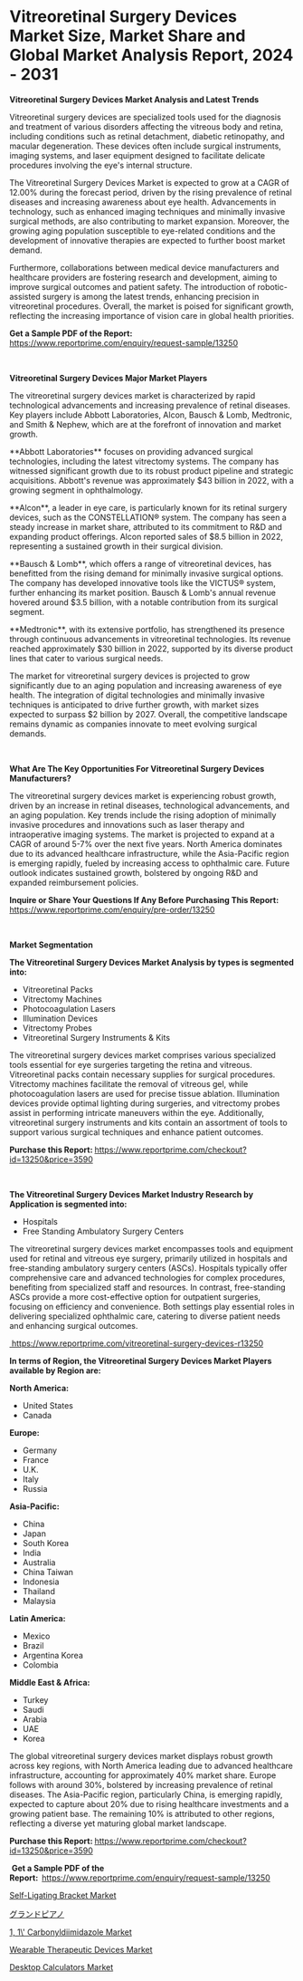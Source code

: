 <p><h1>Vitreoretinal Surgery Devices Market Size, Market Share and Global Market Analysis Report, 2024 - 2031</h1></p><p><strong>Vitreoretinal Surgery Devices Market Analysis and Latest Trends</strong></p>
<p><p>Vitreoretinal surgery devices are specialized tools used for the diagnosis and treatment of various disorders affecting the vitreous body and retina, including conditions such as retinal detachment, diabetic retinopathy, and macular degeneration. These devices often include surgical instruments, imaging systems, and laser equipment designed to facilitate delicate procedures involving the eye's internal structure.</p><p>The Vitreoretinal Surgery Devices Market is expected to grow at a CAGR of 12.00% during the forecast period, driven by the rising prevalence of retinal diseases and increasing awareness about eye health. Advancements in technology, such as enhanced imaging techniques and minimally invasive surgical methods, are also contributing to market expansion. Moreover, the growing aging population susceptible to eye-related conditions and the development of innovative therapies are expected to further boost market demand. </p><p>Furthermore, collaborations between medical device manufacturers and healthcare providers are fostering research and development, aiming to improve surgical outcomes and patient safety. The introduction of robotic-assisted surgery is among the latest trends, enhancing precision in vitreoretinal procedures. Overall, the market is poised for significant growth, reflecting the increasing importance of vision care in global health priorities.</p></p>
<p><strong>Get a Sample PDF of the Report:&nbsp;</strong> <a href="https://www.reportprime.com/enquiry/request-sample/13250">https://www.reportprime.com/enquiry/request-sample/13250</a></p>
<p>&nbsp;</p>
<p><strong>Vitreoretinal Surgery Devices Major Market Players</strong></p>
<p><p>The vitreoretinal surgery devices market is characterized by rapid technological advancements and increasing prevalence of retinal diseases. Key players include Abbott Laboratories, Alcon, Bausch & Lomb, Medtronic, and Smith & Nephew, which are at the forefront of innovation and market growth.</p><p>**Abbott Laboratories** focuses on providing advanced surgical technologies, including the latest vitrectomy systems. The company has witnessed significant growth due to its robust product pipeline and strategic acquisitions. Abbott's revenue was approximately $43 billion in 2022, with a growing segment in ophthalmology.</p><p>**Alcon**, a leader in eye care, is particularly known for its retinal surgery devices, such as the CONSTELLATION® system. The company has seen a steady increase in market share, attributed to its commitment to R&D and expanding product offerings. Alcon reported sales of $8.5 billion in 2022, representing a sustained growth in their surgical division.</p><p>**Bausch & Lomb**, which offers a range of vitreoretinal devices, has benefitted from the rising demand for minimally invasive surgical options. The company has developed innovative tools like the VICTUS® system, further enhancing its market position. Bausch & Lomb's annual revenue hovered around $3.5 billion, with a notable contribution from its surgical segment.</p><p>**Medtronic**, with its extensive portfolio, has strengthened its presence through continuous advancements in vitreoretinal technologies. Its revenue reached approximately $30 billion in 2022, supported by its diverse product lines that cater to various surgical needs.</p><p>The market for vitreoretinal surgery devices is projected to grow significantly due to an aging population and increasing awareness of eye health. The integration of digital technologies and minimally invasive techniques is anticipated to drive further growth, with market sizes expected to surpass $2 billion by 2027. Overall, the competitive landscape remains dynamic as companies innovate to meet evolving surgical demands.</p></p>
<p>&nbsp;</p>
<p><strong>What Are The Key Opportunities For Vitreoretinal Surgery Devices Manufacturers?</strong></p>
<p><p>The vitreoretinal surgery devices market is experiencing robust growth, driven by an increase in retinal diseases, technological advancements, and an aging population. Key trends include the rising adoption of minimally invasive procedures and innovations such as laser therapy and intraoperative imaging systems. The market is projected to expand at a CAGR of around 5-7% over the next five years. North America dominates due to its advanced healthcare infrastructure, while the Asia-Pacific region is emerging rapidly, fueled by increasing access to ophthalmic care. Future outlook indicates sustained growth, bolstered by ongoing R&D and expanded reimbursement policies.</p></p>
<p><strong>Inquire or Share Your Questions If Any Before Purchasing This Report:</strong> <a href="https://www.reportprime.com/enquiry/pre-order/13250">https://www.reportprime.com/enquiry/pre-order/13250</a></p>
<p>&nbsp;</p>
<p><strong>Market Segmentation</strong></p>
<p><strong>The Vitreoretinal Surgery Devices Market Analysis by types is segmented into:</strong></p>
<p><ul><li>Vitreoretinal Packs</li><li>Vitrectomy Machines</li><li>Photocoagulation Lasers</li><li>Illumination Devices</li><li>Vitrectomy Probes</li><li>Vitreoretinal Surgery Instruments & Kits</li></ul></p>
<p><p>The vitreoretinal surgery devices market comprises various specialized tools essential for eye surgeries targeting the retina and vitreous. Vitreoretinal packs contain necessary supplies for surgical procedures. Vitrectomy machines facilitate the removal of vitreous gel, while photocoagulation lasers are used for precise tissue ablation. Illumination devices provide optimal lighting during surgeries, and vitrectomy probes assist in performing intricate maneuvers within the eye. Additionally, vitreoretinal surgery instruments and kits contain an assortment of tools to support various surgical techniques and enhance patient outcomes.</p></p>
<p><strong>Purchase this Report:&nbsp;</strong><a href="https://www.reportprime.com/checkout?id=13250&price=3590">https://www.reportprime.com/checkout?id=13250&price=3590</a></p>
<p>&nbsp;</p>
<p><strong>The Vitreoretinal Surgery Devices Market Industry Research by Application is segmented into:</strong></p>
<p><ul><li>Hospitals</li><li>Free Standing Ambulatory Surgery Centers</li></ul></p>
<p><p>The vitreoretinal surgery devices market encompasses tools and equipment used for retinal and vitreous eye surgery, primarily utilized in hospitals and free-standing ambulatory surgery centers (ASCs). Hospitals typically offer comprehensive care and advanced technologies for complex procedures, benefiting from specialized staff and resources. In contrast, free-standing ASCs provide a more cost-effective option for outpatient surgeries, focusing on efficiency and convenience. Both settings play essential roles in delivering specialized ophthalmic care, catering to diverse patient needs and enhancing surgical outcomes.</p></p>
<p><a href="https://www.reportprime.com/vitreoretinal-surgery-devices-r13250">&nbsp;https://www.reportprime.com/vitreoretinal-surgery-devices-r13250</a></p>
<p><strong>In terms of Region, the Vitreoretinal Surgery Devices Market Players available by Region are:</strong></p>
<p>
    <p> <strong> North America: </strong>
        <ul>
            <li>United States</li>
            <li>Canada</li>
        </ul>
        </p> 
    <p> <strong> Europe: </strong>
        <ul>
            <li>Germany</li>
            <li>France</li>
            <li>U.K.</li>
            <li>Italy</li>
            <li>Russia</li>
        </ul>
        </p> 
    <p> <strong> Asia-Pacific: </strong>
        <ul>
            <li>China</li>
            <li>Japan</li>
            <li>South Korea</li>
            <li>India</li>
            <li>Australia</li>
            <li>China Taiwan</li>
            <li>Indonesia</li>
            <li>Thailand</li>
            <li>Malaysia</li>
        </ul>
        </p> 
    <p> <strong> Latin America: </strong>
        <ul>
            <li>Mexico</li>
            <li>Brazil</li>
            <li>Argentina Korea</li>
            <li>Colombia</li>
        </ul>
        </p> 
    <p> <strong> Middle East & Africa: </strong>
        <ul>
            <li>Turkey</li>
            <li>Saudi</li>
            <li>Arabia</li>
            <li>UAE</li>
            <li>Korea</li>
        </ul>
    </p>
    </p>
<p><p>The global vitreoretinal surgery devices market displays robust growth across key regions, with North America leading due to advanced healthcare infrastructure, accounting for approximately 40% market share. Europe follows with around 30%, bolstered by increasing prevalence of retinal diseases. The Asia-Pacific region, particularly China, is emerging rapidly, expected to capture about 20% due to rising healthcare investments and a growing patient base. The remaining 10% is attributed to other regions, reflecting a diverse yet maturing global market landscape.</p></p>
<p><strong>Purchase this Report: </strong><a href="https://www.reportprime.com/checkout?id=13250&price=3590">https://www.reportprime.com/checkout?id=13250&price=3590</a></p>
<p>&nbsp;<strong>Get a Sample PDF of the Report:&nbsp;&nbsp;</strong><a href="https://www.reportprime.com/enquiry/request-sample/13250">https://www.reportprime.com/enquiry/request-sample/13250</a></p>
<p><strong></strong></p>
<p><p><a href="https://issuu.com/reportprime-2/docs/self-ligating-bracket-market-size-2_8df3f9f02a4afc">Self-Ligating Bracket Market</a></p><p><a href="https://medium.com/@gregoriookeefe2023/grand-piano-market-%E3%81%AE%E3%82%B0%E3%83%AD%E3%83%BC%E3%83%90%E3%83%AB%E5%B8%82%E5%A0%B4%E6%A6%82%E8%A6%81%E3%81%AF-%E4%B8%96%E7%95%8C%E3%81%8A%E3%82%88%E3%81%B3%E4%B8%BB%E8%A6%81%E5%B8%82%E5%A0%B4%E3%81%AB%E3%81%8A%E3%81%91%E3%82%8B%E6%A5%AD%E7%95%8C%E3%81%AB%E5%BD%B1%E9%9F%BF%E3%82%92%E4%B8%8E%E3%81%88%E3%82%8B%E4%B8%BB%E8%A6%81%E3%81%AA%E3%83%88%E3%83%AC%E3%83%B3%E3%83%89%E3%81%AB%E3%81%A4%E3%81%84%E3%81%A6-%E7%8B%AC%E8%87%AA%E3%81%AE%E8%A6%96%E7%82%B9%E3%82%92%E6%8F%90%E4%BE%9B%E3%81%97%E3%81%BE%E3%81%99-e9a29e9da27b">グランドピアノ</a></p><p><a href="https://issuu.com/reportprime-2/docs/1-1-carbonyldiimidazole-market-size_978d47e1cc1145">1, 1\' Carbonyldiimidazole Market</a></p><p><a href="https://medium.com/@esmeraldaezzy1561/navigating-the-global-wearable-therapeutic-devices-market-landscape-trends-forecasts-and-impact-c49af5450410">Wearable Therapeutic Devices Market</a></p><p><a href="https://www.linkedin.com/pulse/emerging-trends-desktop-calculators-market-global-outlook-cdage?trackingId=H3BMQzzNRWCD4MNP%2FV54Vw%3D%3D">Desktop Calculators Market</a></p></p>
